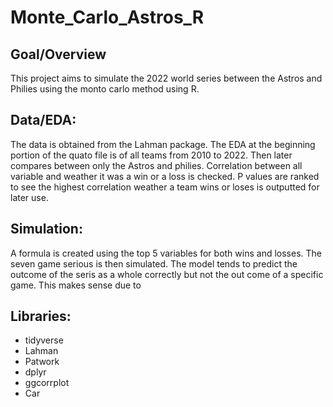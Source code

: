# Monte_Carlo_Astros_R


## Goal/Overview
This project aims to simulate the 2022 world series between the Astros and Philies using the monto carlo method using R.

## Data/EDA:
The data is obtained from the Lahman package. The EDA at the beginning portion of the quato file is of all teams from 2010 to 2022. Then later compares between only the Astros and philies. Correlation between all variable and weather it was a win or a loss is checked. P values are ranked to see the highest correlation weather a team wins or loses is outputted for later use.

## Simulation:
A formula is created using the top 5 variables for both wins and losses. The seven game serious is then simulated. The model tends to predict the outcome of the seris as a whole correctly but not the out come of a specific game. This makes sense due to 

## Libraries:
* tidyverse
* Lahman
* Patwork
* dplyr
* ggcorrplot
* Car

